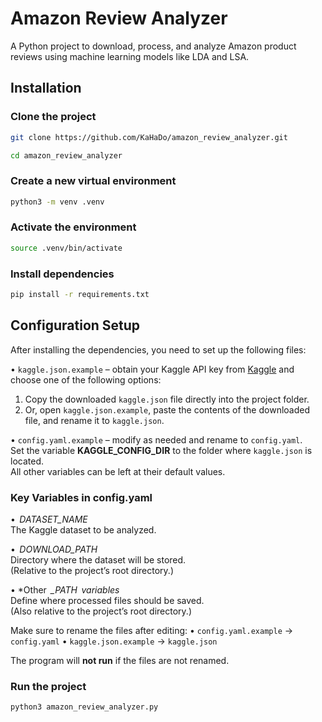 # Amazon Review Analyzer

A Python project to download, process, and analyze Amazon product reviews using machine learning models like LDA and LSA.

## Installation

### Clone the project

```bash 
git clone https://github.com/KaHaDo/amazon_review_analyzer.git
```
```bash
cd amazon_review_analyzer
```

### Create a new virtual environment 

```bash 
python3 -m venv .venv
```

### Activate the environment

```bash 
source .venv/bin/activate
```

### Install dependencies

```bash 
pip install -r requirements.txt
```

## Configuration Setup

After installing the dependencies, you need to set up the following files:

•⁠ `kaggle.json.example` – obtain your Kaggle API key from [Kaggle](https://www.kaggle.com/docs/api) and choose one of the following options:

  1. Copy the downloaded `kaggle.json` file directly into the project folder.
  2. Or, open `kaggle.json.example`, paste the contents of the downloaded file, and rename it to `kaggle.json`.

•⁠ `config.yaml.example` – modify as needed and rename to `config.yaml`.  
  Set the variable **KAGGLE_CONFIG_DIR** to the folder where `kaggle.json` is located.  
  All other variables can be left at their default values.

### Key Variables in ⁠config.yaml ⁠

•⁠  ⁠*⁠ DATASET_NAME ⁠*  
    The Kaggle dataset to be analyzed.
    
•⁠  ⁠*⁠ DOWNLOAD_PATH ⁠*  
    Directory where the dataset will be stored.  
    (Relative to the project’s root directory.)
    
•⁠  ⁠*Other ⁠ *_PATH ⁠ variables*  
    Define where processed files should be saved.  
    (Also relative to the project’s root directory.)

Make sure to rename the files after editing:
•⁠ `config.yaml.example` → `config.yaml`
•⁠ `kaggle.json.example` → `kaggle.json`

The program will **not run** if the files are not renamed.

### Run the project

```bash 
python3 amazon_review_analyzer.py
```
